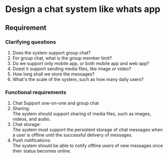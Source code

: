 # Design a chat system like whats app

## Requirement
### Clarifying questions
1. Does the system support group chat?
2. For group chat, what is the group member limit?
3. Do we support only mobile app, or both mobile app and web app?
4. Doest it support sending media files, like image or video?
5. How long shall we store the messages?
6. What's the scale of the system, such as how many daily users?

### Functional requirements
1. Chat 
Support one-on-one and group chat
2. Sharing:  
The system should support sharing of media files, such as images, videos, and audio.
3. Chat storage:  
The system must support the persistent storage of chat messages when a user is offline until the successful delivery of messages.
4. Push notifications:  
The system should be able to notify offline users of new messages once their status becomes online.
